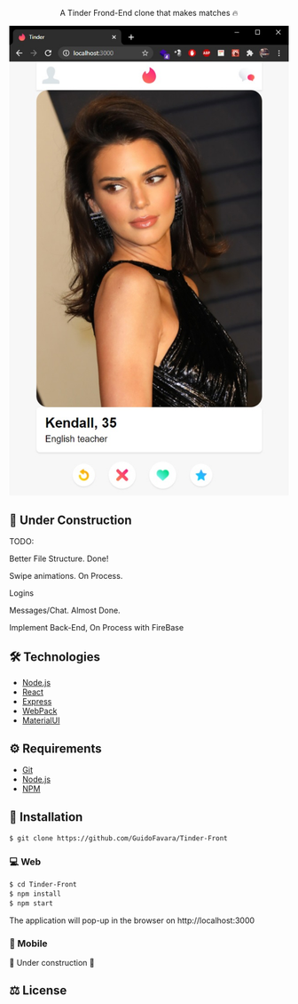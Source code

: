 <p align="center">A Tinder Frond-End clone that makes matches 🔥</p>

<div align="center">
  <img src="https://raw.githubusercontent.com/GuidoFavara/Tinder-Front/master/preview.jpg" />
</div>

#####

## 🚧 Under Construction

TODO:

Better File Structure. Done!

Swipe animations. On Process.

Logins

Messages/Chat. Almost Done.

Implement Back-End, On Process with FireBase


## 🛠️ Technologies

<ul>
  <li><a href="https://nodejs.org/en/">Node.js</a></li>
  <li><a href="https://reactjs.org/">React</a></li>
  <li><a href="https://expressjs.com/">Express</a></li>
  <li><a href="https://www.webpack.com.ar/">WebPack</a></li>
  <li><a href="https://material-ui.com/">MaterialUI</a></li>
</ul>

## ⚙️ Requirements

<ul>
  <li><a href="https://git-scm.com/">Git</a></li>
  <li><a href="https://nodejs.org/en/">Node.js</a></li>
  <li><a href="https://www.npmjs.com/">NPM</a></li>
  

</ul>

## 🚀 Installation

```bash
$ git clone https://github.com/GuidoFavara/Tinder-Front
```


### 💻 Web

```bash
$ cd Tinder-Front
$ npm install
$ npm start
```

The application will pop-up in the browser on http://localhost:3000

### 📱 Mobile

🚧 Under construction 🚧

## ⚖️ License
